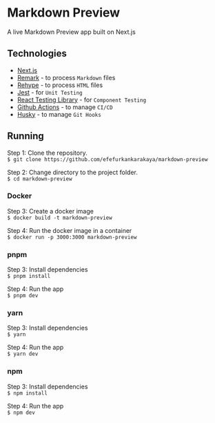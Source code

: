 # Markdown Preview

A live Markdown Preview app built on Next.js

## Technologies
- [Next.js](https://nextjs.org/)
- [Remark](https://github.com/remarkjs/remark) - to process `Markdown` files
- [Rehype](https://github.com/rehypejs/rehype) - to process `HTML` files
- [Jest](https://jestjs.io/) - for `Unit Testing`
- [React Testing Library](https://testing-library.com/) - for `Component Testing`
- [Github Actions](https://docs.github.com/en/actions) - to manage `CI/CD`
- [Husky](https://typicode.github.io/husky/getting-started.html) - to manage `Git Hooks`

## Running

Step 1: Clone the repository. <br />
`$ git clone https://github.com/efefurkankarakaya/markdown-preview` <br />

Step 2: Change directory to the project folder. <br />
`$ cd markdown-preview` <br />

### Docker

Step 3: Create a docker image <br />
`$ docker build -t markdown-preview` <br />

Step 4: Run the docker image in a container <br />
`$ docker run -p 3000:3000 markdown-preview`

### pnpm

Step 3: Install dependencies <br />
`$ pnpm install` <br />

Step 4: Run the app <br />
`$ pnpm dev`

### yarn

Step 3: Install dependencies <br />
`$ yarn` <br />

Step 4: Run the app <br />
`$ yarn dev`

### npm

Step 3: Install dependencies <br />
`$ npm install` <br />

Step 4: Run the app <br />
`$ npm dev`